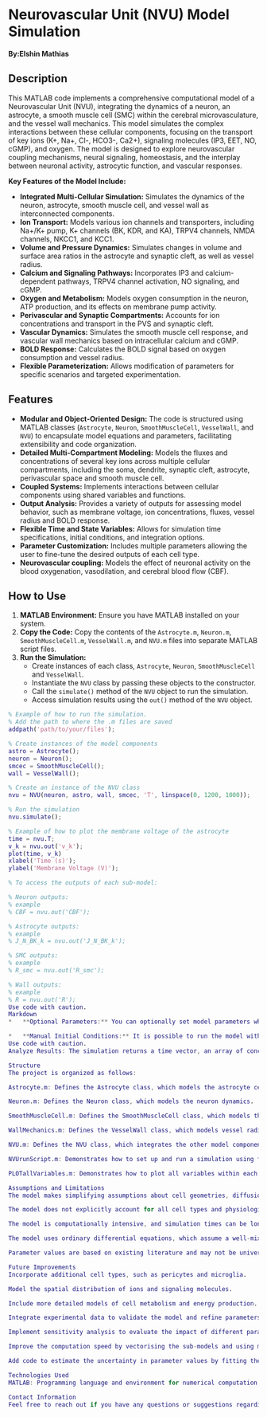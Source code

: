 # Neurovascular Unit (NVU) Model Simulation

**By:Elshin Mathias** 

## Description

This MATLAB code implements a comprehensive computational model of a Neurovascular Unit (NVU), integrating the dynamics of a neuron, an astrocyte, a smooth muscle cell (SMC) within the cerebral microvasculature, and the vessel wall mechanics. This model simulates the complex interactions between these cellular components, focusing on the transport of key ions (K+, Na+, Cl-, HCO3-, Ca2+), signaling molecules (IP3, EET, NO, cGMP), and oxygen. The model is designed to explore neurovascular coupling mechanisms, neural signaling, homeostasis, and the interplay between neuronal activity, astrocytic function, and vascular responses.

**Key Features of the Model Include:**

*   **Integrated Multi-Cellular Simulation:** Simulates the dynamics of the neuron, astrocyte, smooth muscle cell, and vessel wall as interconnected components.
*   **Ion Transport:** Models various ion channels and transporters, including Na+/K+ pump, K+ channels (BK, KDR, and KA), TRPV4 channels, NMDA channels, NKCC1, and KCC1.
*   **Volume and Pressure Dynamics:** Simulates changes in volume and surface area ratios in the astrocyte and synaptic cleft, as well as vessel radius.
*   **Calcium and Signaling Pathways:** Incorporates IP3 and calcium-dependent pathways, TRPV4 channel activation, NO signaling, and cGMP.
*   **Oxygen and Metabolism:** Models oxygen consumption in the neuron, ATP production, and its effects on membrane pump activity.
*   **Perivascular and Synaptic Compartments:** Accounts for ion concentrations and transport in the PVS and synaptic cleft.
*   **Vascular Dynamics:** Simulates the smooth muscle cell response, and vascular wall mechanics based on intracellular calcium and cGMP.
*   **BOLD Response:** Calculates the BOLD signal based on oxygen consumption and vessel radius.
*   **Flexible Parameterization:** Allows modification of parameters for specific scenarios and targeted experimentation.

## Features

*   **Modular and Object-Oriented Design:** The code is structured using MATLAB classes (`Astrocyte`, `Neuron`, `SmoothMuscleCell`, `VesselWall`, and `NVU`) to encapsulate model equations and parameters, facilitating extensibility and code organization.
*   **Detailed Multi-Compartment Modeling:** Models the fluxes and concentrations of several key ions across multiple cellular compartments, including the soma, dendrite, synaptic cleft, astrocyte, perivascular space and smooth muscle cell.
*   **Coupled Systems:** Implements interactions between cellular components using shared variables and functions.
*   **Output Analysis:** Provides a variety of outputs for assessing model behavior, such as membrane voltage, ion concentrations, fluxes, vessel radius and BOLD response.
*   **Flexible Time and State Variables:** Allows for simulation time specifications, initial conditions, and integration options.
*   **Parameter Customization:**  Includes multiple parameters allowing the user to fine-tune the desired outputs of each cell type.
*   **Neurovascular coupling:** Models the effect of neuronal activity on the blood oxygenation, vasodilation, and cerebral blood flow (CBF).

## How to Use

1.  **MATLAB Environment:** Ensure you have MATLAB installed on your system.
2.  **Copy the Code:** Copy the contents of the `Astrocyte.m`, `Neuron.m`, `SmoothMuscleCell.m`, `VesselWall.m`, and `NVU.m` files into separate MATLAB script files.
3.  **Run the Simulation:**
    *   Create instances of each class, `Astrocyte`, `Neuron`, `SmoothMuscleCell` and `VesselWall`.
    *   Instantiate the `NVU` class by passing these objects to the constructor.
    *   Call the `simulate()` method of the `NVU` object to run the simulation.
    *   Access simulation results using the `out()` method of the `NVU` object.

```matlab
% Example of how to run the simulation.
% Add the path to where the .m files are saved
addpath('path/to/your/files');

% Create instances of the model components
astro = Astrocyte();
neuron = Neuron();
smcec = SmoothMuscleCell();
wall = VesselWall();

% Create an instance of the NVU class
nvu = NVU(neuron, astro, wall, smcec, 'T', linspace(0, 1200, 1000));

% Run the simulation
nvu.simulate();

% Example of how to plot the membrane voltage of the astrocyte
time = nvu.T;
v_k = nvu.out('v_k');
plot(time, v_k)
xlabel('Time (s)');
ylabel('Membrane Voltage (V)');

% To access the outputs of each sub-model:

% Neuron outputs:
% example
% CBF = nvu.out('CBF');

% Astrocyte outputs:
% example
% J_N_BK_k = nvu.out('J_N_BK_k');

% SMC outputs:
% example
% R_smc = nvu.out('R_smc');

% Wall outputs:
% example
% R = nvu.out('R');
Use code with caution.
Markdown
*   **Optional Parameters:** You can optionally set model parameters when you call the `Astrocyte`, `Neuron`, `SmoothMuscleCell`, `VesselWall` or `NVU` classes. For example: `astro = Astrocyte('g_K_k', 30);` or `nvu = NVU(neuron, astro, wall, smcec, 'T', linspace(0, 100, 1000));`.

*   **Manual Initial Conditions:** It is possible to run the model with initial conditions of your choice by calling the `simulateManualICs` function, for this you must change the `u0` parameter of each of the models.
Use code with caution.
Analyze Results: The simulation returns a time vector, an array of concentrations, and arrays of different model outputs such as membrane voltage, ion concentrations, fluxes, and BOLD signal. You can use MATLAB plotting functions or use the varnames() function of each of the model classes, to extract the required parameters using the out() method from NVU class.

Structure
The project is organized as follows:

Astrocyte.m: Defines the Astrocyte class, which models the astrocyte cell dynamics and includes the dynamics of the perivascular space and synaptic cleft.

Neuron.m: Defines the Neuron class, which models the neuron dynamics.

SmoothMuscleCell.m: Defines the SmoothMuscleCell class, which models the dynamics of the smooth muscle cell in cerebral blood vessels, including key pathways, such as calcium and NO signalling.

WallMechanics.m: Defines the VesselWall class, which models vessel radius dynamics based on intracellular calcium levels.

NVU.m: Defines the NVU class, which integrates the other model components and manages the simulation.

NVUrunScript.m: Demonstrates how to set up and run a simulation using the NVU model, as well as how to access the results.

PLOTallVariables.m: Demonstrates how to plot all variables within each of the sub-models.

Assumptions and Limitations
The model makes simplifying assumptions about cell geometries, diffusion, and reaction rates.

The model does not explicitly account for all cell types and physiological processes present in a neurovascular unit.

The model is computationally intensive, and simulation times can be long depending on the complexity of the simulation.

The model uses ordinary differential equations, which assume a well-mixed environment within the compartments of the model.

Parameter values are based on existing literature and may not be universally applicable to all physiological conditions.

Future Improvements
Incorporate additional cell types, such as pericytes and microglia.

Model the spatial distribution of ions and signaling molecules.

Include more detailed models of cell metabolism and energy production.

Integrate experimental data to validate the model and refine parameters.

Implement sensitivity analysis to evaluate the impact of different parameters on model outputs.

Improve the computation speed by vectorising the sub-models and using mex files.

Add code to estimate the uncertainty in parameter values by fitting the model to experimental data

Technologies Used
MATLAB: Programming language and environment for numerical computation and simulation.

Contact Information
Feel free to reach out if you have any questions or suggestions regarding this model. Email:elshinjo.88@gmail.com